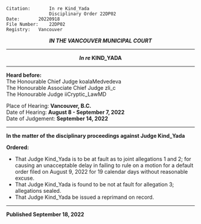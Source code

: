 	Citation:       In re Kind_Yada
                	Disciplinary Order 22DP02
	Date:		20220918
	File Number:	22DP02
	Registry:	Vancouver

<p align="center"><b><i>
				IN THE VANCOUVER MUNICIPAL COURT
</b></i>

---

<p align="center">  <i>   <b>  In re </i>KIND_YADA	  </b>

---
	
**Heard before:**
<br> The Honourable Chief Judge koalaMedvedeva
<br> The Honourable Associate Chief Judge zli_c
<br> The Honourable Judge iiCryptic_LawMD

Place of Hearing: **Vancouver, B.C.**
<br>				Date of Hearing: **August 8 - September 7, 2022**
<br>				Date of Judgement: **September 14, 2022**
	
---

  **In the matter of the disciplinary proceedings against Judge Kind_Yada**
  
**Ordered:**
  
- That Judge Kind_Yada is to be at fault as to joint allegations 1 and 2; for causing an unacceptable delay in failing to rule on a motion for a default order filed on August 9, 2022 for 19 calendar days without reasonable excuse.
- That Judge Kind_Yada is found to be not at fault for allegation 3; allegations sealed. 
- That Judge Kind_Yada be issued a reprimand on record.
  
---
	
**Published September 18, 2022**
